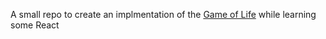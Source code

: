 A small repo to create an implmentation of the [Game of Life](https://en.wikipedia.org/wiki/Conway%27s_Game_of_Life) while learning some React
